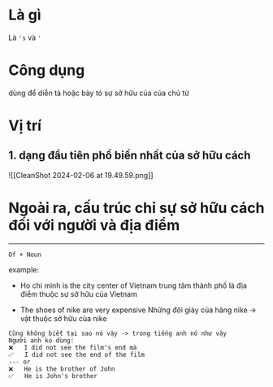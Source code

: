 # Là gì
Là `'s` và `'`

# Công dụng
dùng để diễn tả hoặc bày tỏ sự sở hữu của của chủ từ


# Vị trí
## 1. dạng đầu tiên phổ biến nhất của sở hữu cách

![[CleanShot 2024-02-06 at 19.49.59.png]]



# Ngoài ra, cấu trúc chỉ sự sở hữu cách đối với người và địa điểm
---
```
Of + Noun
```

example:
- Ho chi minh is the city center of Vietnam
trung tâm thành phố là địa điểm thuộc sự sở hữu của Vietnam

- The shoes of nike are very expensive
Những đôi giày của hãng nike -> vật thuộc sở hữu của nike

```
Cũng không biết tại sao nó vậy -> trong tiếng anh nó như vậy
Người anh ko dùng: 
❌	I did not see the film's end mà 
✅	I did not see the end of the film
--- or
❌	He is the brother of John
✅	He is John's brother
```